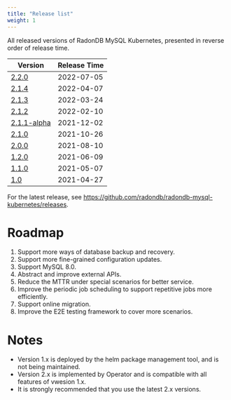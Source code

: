 ```yaml
---
title: "Release list"
weight: 1
---
```


All released versions of RadonDB MySQL Kubernetes, presented in reverse order of release time.

| Version | Release Time |
| --- | ---- |
| [2.2.0](../2.2.0)	| 2022-07-05 |
| [2.1.4](../2.1.4)	| 2022-04-07 |
| [2.1.3](../2.1.3)	| 2022-03-24 |
| [2.1.2](../2.1.2) |	2022-02-10 |
| [2.1.1-alpha](../2.1.1) | 	2021-12-02 |
| [2.1.0](../2.1.0) |	2021-10-26 |
| [2.0.0](../2.0.0) |	2021-08-10 |
| [1.2.0](../1.2.0) |	2021-06-09 |
| [1.1.0](../1.1.0) |	2021-05-07 |
| [1.0](../1.0) |	2021-04-27 |

For the latest release, see https://github.com/radondb/radondb-mysql-kubernetes/releases.

# Roadmap

1. Support more ways of database backup and recovery.
2. Support more fine-grained configuration updates.
3. Support MySQL 8.0.
4. Abstract and improve external APIs.
5. Reduce the MTTR under special scenarios for better service.
6. Improve the periodic job scheduling to support repetitive jobs more efficiently.
7. Support online migration.
8. Improve the E2E testing framework to cover more scenarios.

# Notes
- Version 1.x is deployed by the helm package management tool, and is not being maintained.
- Version 2.x is implemented by Operator and is compatible with all features of vwesion 1.x.
- It is strongly recommended that you use the latest 2.x versions.